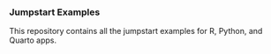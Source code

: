 ### Jumpstart Examples

This repository contains all the jumpstart examples for R, Python, and Quarto apps.